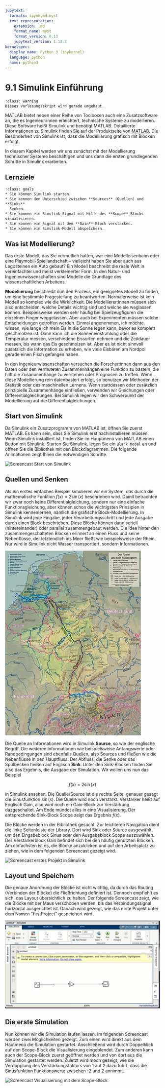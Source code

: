 ```yaml
---
jupytext:
  formats: ipynb,md:myst
  text_representation:
    extension: .md
    format_name: myst
    format_version: 0.13
    jupytext_version: 1.13.8
kernelspec:
  display_name: Python 3 (ipykernel)
  language: python
  name: python3
---
```


# 9.1 Simulink Einführung

```{admonition} Hinweise zur Vorlesung Objektorientierte Programmierung im WiSe 2025/26
:class: warning
Dieses Vorlesungsskript wird gerade umgebaut.
```

MATLAB bietet neben einer Reihe von Toolboxen auch eine Zusatzsoftware an, die
es Ingenieur:innen erleichtert, technische Systeme zu modellieren. Diese
Software heißt Simulink und benötigt MATLAB. Detaillierte Informationen zu
Simulink finden Sie auf der Produktseite von
[MATLAB](https://de.mathworks.com/products/simulink.html). Die Besonderheit von
Simulink ist, dass die Modellierung grafisch mit Blöcken erfolgt.

In diesem Kapitel werden wir uns zunächst mit der Modellierung technischer
Systeme beschäftigen und uns dann die ersten grundlegenden Schritte in Simulink
erarbeiten.

## Lernziele

```{admonition} Lernziele
:class: goals
* Sie können Simulink starten.
* Sie kennen den Unterschied zwischen **Sources** (Quellen) und **Sinks**
  Senken.
* Sie können ein Simulink-Signal mit Hilfe des **Scope**-Blocks visualisieren.
* Sie können ein Signal mit dem **Gain**-Block verstärken.
* Sie können ein Simulink-Modell abspeichern.
```

## Was ist Modellierung?

Das erste Modell, das Sie vermutlich hatten, war eine Modelleisenbahn oder eine
Playmobil-Spiellandschaft – vielleicht haben Sie aber auch aus Legosteinen ein
Auto gebaut? Ein Modell beschreibt die reale Welt in vereinfachter und meist
verkleinerter Form. In den Natur- und Ingenieurwissenschaften sind Modelle die
Grundlage des wissenschaftlichen Arbeitens.

**Modellierung** beschreibt nun den Prozess, ein geeignetes Modell zu finden, um
eine bestimmte Fragestellung zu beantworten. Normalerweise ist kein Modell so
komplex wie die Wirklichkeit. Die Modellierer:innen müssen sich also
entscheiden, welche Details wichtig sind und welche sie weglassen können.
Beispielsweise werden sehr häufig bei Spielzeugfiguren die einzelnen Finger
weggelassen. Aber auch bei Experimenten müssen solche Entscheidungen getroffen
werden. Einmal angenommen, ich möchte wissen, wie lange ich mein Eis in die
Sonne legen kann, bevor es komplett geschmolzen ist. Dann kann ich die
Sonneneinstrahlung oder die Temperatur messen, verschiedene Eissorten nehmen und
die Zeitdauer messen, bis wann das Eis geschmolzen ist. Aber es ist nicht
sinnvoll zusätzlich die Information zu erheben, wie viele Eisbären am Nordpol
gerade einen Fisch gefangen haben.

In den Ingenieurwissenschaften versuchen die Forscher:innen dann aus den Daten
oder den vermuteten Zusammenhängen eine Funktion zu basteln, die hilft die
Zusammenhänge zu verstehen oder Prognosen zu treffen. Wenn diese Modellierung
rein datenbasiert erfolgt, so benutzen wir Methoden der Statistik oder des
maschinellen Lernens. Wenn stattdessen oder zusätzlich prinzipielle
Zusammenhänge einfließen, verwenden wir Gleichungen oder
Differentialgleichungen. Bei Simulink legen wir den Schwerpunkt der Modellierung
auf die Differentialgleichungen.

## Start von Simulink

Da Simulink ein Zusatzprogramm von MATLAB ist, öffnen Sie zuerst MATLAB. Es kann
sein, dass Sie Simulink erst nachinstallieren müssen. Wenn Simulink installiert
ist, finden Sie im Hauptmenü von MATLAB einen Button mit Simulink. Starten Sie
Simulink, legen Sie ein `Blank Model` an und öffnen Sie die Bibliothek mit den
Blockdiagrammen. Die folgende Animationen zeigt Ihnen die notwendigen Schritte.

![Screencast Start von Simulink](screencasts/part10_start_simulink.gif)

## Quellen und Senken

Als ein erstes einfaches Beispiel simulieren wir ein System, das durch die
mathematische Funktion $f(x)=2\sin(x)$ beschrieben wird. Damit betrachten wir
zwar noch keine Differentialgleichung, sondern nur eine einfache
Funktionsgleichung, aber können schon die wichtigsten Prinzipien in Simulink
kennenlernen, nämlich die grafische Block-Modellierung. In Simulink wird jede
Eingabe, jeder Verarbeitungsschritt und jede Ausgabe durch einen Block
beschrieben. Diese Blöcke können dann seriell (hintereinander) oder parallel
zusammengebaut werden. Die Idee hinter den zusammengeschalteten Blöcken erinnert
an einen Fluss und seine Nebenflüsse, der letztendlich ins Meer fließt wie
beispielsweise der Rhein. Nur wird in Simulink nicht Wasser transportiert,
sondern Informationen.

![Bild des Rhein](pics/part10_rhein_small.jpg)

Die Quelle an Informationen wird in Simulink **Source**, so wie der englische
Begriff. Die weiteren Informationen wie beispielsweise Anfangswerte oder
Randbedingungen sind ebenfalls Quellen, also Sources und fließen wie die
Nebenflüsse in den Hauptfluss. Der Abfluss, die Senke oder das Spülbecken heißen
auf Englisch **Sink**. Unter den Sink-Blöcken finden Sie also das Ergebnis, die
Ausgabe der Simulation. Wir wollen uns nun das Beispiel

$$f(x)=2\sin(x)$$

in Simulink ansehen. Die Quelle/Source ist die rechte Seite, genauer gesagt die
Sinusfunktion $\sin(x)$. Die Quelle wird noch verstärkt. Verstärker heißt auf
Englisch Gain, also wird noch ein Gain-Block zur Verstärkung dazgeschaltet. Am
Ende mündet alles in eine Visualisierung. Der entsprechende Sink-Block Scope
zeigt das Ergebnis $f(x)$.

Die Blöcke werden in der Bibliothek gesucht. Zur leichteren Navigation dient die
linke Seitenleiste der Library. Dort wird Sink oder Source ausgewählt, um den
Eingabeblock Sinus oder den Ausgabeblock Scope auszuwählen. Der Verstärkerblock
Gain befindet sich bei den häufig genutzten Blöcken. Am einfachsten ist es, die
Blöcke anzuklicken und auf den Arbeitsplatz zu ziehen, wie in dem folgenden
Screencast gezeigt wird.

![Screencast erstes Projekt in Simulink](screencasts/part10_simulink_firstproject.gif)

## Layout und Speichern

Die genaue Anordnung der Blöcke ist nicht wichtig, da durch das Routing
(Verbinden der Blöcke) die Fließrichtung definiert ist. Dennoch empfiehlt es
sich, das Layout übersichtlich zu halten. Der folgende Screencast zeigt, wie die
Blöcke mit der Maus verschoben werden, bis das Verbindungssignal horizontal
ausgerichtet ist. Danach wird gezeigt, wie das erste Projekt unter dem Namen
"firstProject" gespeichert wird.

![Screencast Speichern](screencasts/part10_simulink_saveing.gif)

## Die erste Simulation

Nun können wir die Simulation laufen lassen. Im folgenden Screencast werden zwei
Möglichkeiten gezeigt. Zum einen wird direkt aus dem Hautmenü die Simulation
gestartet. Anschließend wird durch Doppelklick auf den Scope-Block die
Visualisierung eingeblendet. Zum anderen kann auch der Scope-Block zuerst
geöffnet werden und von dort aus die Simulation gestartet werden. Zuletzt wird
moch gezeigt, wie die Verdopplung des Verstärkungsfaktors von 1 auf 2 dazu
führt, dass die Sinusfunktion Funktionswerte zwischen -2 und 2 annimmt.

![Screencast Visualisierung mit dem Scope-Block](screencasts/part10_simulink_scope.gif)
